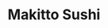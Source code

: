 ---
layout: place
title: "Makitto Sushi"
permalink: /arizona/mesa/makitto-sushi.html
stateAbbr: AZ
stateName: Arizona
cityName: Mesa
place_id: ChIJ33zWFiwIK4cRthFGMgG-eDg
photos:
  - name: >-
      places/ChIJ33zWFiwIK4cRthFGMgG-eDg/photos/AeeoHcJxgYfTURwq1EM2-vQEUXm4wc19rqF_uYwmCihqwWEZGSZMcauWU97VUSSwTVwUo-EeIpe-OoW_OkHLfGpKGc56nHkZJfi3YYclqMe0iBp4Shzc7axl3NCODlQfKxE2qk0eo2RogPDsSot_kHCBTPd9j4i_Ts-cijKyeYpHAGzkzgb1cX0TVGdT5Quqxrd2uZqXuZ4hqq5SuGLXCG690zcKt6TRJlankJfg29TPadNrzGQFZn4lT_Pf-yZHda4i0wkgJE3yWvY9bslylXGZoVhKu_nmeLtTfE2fD20mTK7cp6CVwTJj9bdPTUziRxT2b4ixBykfCaWCkTMFfQIDMFyDPYXYwA8B74OuFOJEbGoc3mtv-MoM17ExNgLb399da1lPtLMAEuD5wKGotoTIatTqfFTQpusJcxIrAop0afB_gw
    widthPx: 3024
    heightPx: 4032
    authorAttributions:
      - displayName: Jamie Carranza
        uri: https://maps.google.com/maps/contrib/115732456738036531709
        photoUri: >-
          https://lh3.googleusercontent.com/a-/ALV-UjWr_0saJH3nXFe-MgPmFPyFqk-apRZEaxA9Wuw4a0_ujm9HQ8lQ=s100-p-k-no-mo
    flagContentUri: >-
      https://www.google.com/local/imagery/report/?cb_client=maps_api_places.places_api&image_key=!1e10!2sCIHM0ogKEICAgICRhNzGCQ&hl=en-US
    googleMapsUri: >-
      https://www.google.com/maps/place//data=!3m4!1e2!3m2!1sCIHM0ogKEICAgICRhNzGCQ!2e10!4m2!3m1!1s0x872b082c16d67cdf:0x3878be01324611b6
  - name: >-
      places/ChIJ33zWFiwIK4cRthFGMgG-eDg/photos/AeeoHcIDK9KkdjHgRC_-Mo0eaBEMlU4h8FPB7eroZtSpyke-dY5407wzRamadNsfF1MRS1kDxKBjrRAXDVYsSVLEcCvemhnCoo2qttw6Trg6O8_1Ysp8hf4UWYKLtnDBzx5wt4yygU6o6hGRMBzDh9azuQNY8Eloj_hw6t1AX4-qVPXy-bT2WfHyJtwWDyqyH_rLJy665Y4djzdbU1gZn22Y_RJNTtfxv4GSPaGoA_-6MmVkh0HbQZbJX436898GTEd-hKrdVXadl2pJwQIADogiynTLVc7uTNf-9ml7_j9Uw-XoSw
    widthPx: 720
    heightPx: 960
    authorAttributions:
      - displayName: Makitto Sushi
        uri: https://maps.google.com/maps/contrib/102082180247520143337
        photoUri: >-
          https://lh3.googleusercontent.com/a-/ALV-UjUff9fA4idcoTPL-XCX0yhlyskwLaiTEJmYVwAa8EIjeLEqdA4=s100-p-k-no-mo
    flagContentUri: >-
      https://www.google.com/local/imagery/report/?cb_client=maps_api_places.places_api&image_key=!1e10!2sAF1QipP59BYeOBcqU3niF_p9KjbRsowg_5HABf1kBCSr&hl=en-US
    googleMapsUri: >-
      https://www.google.com/maps/place//data=!3m4!1e2!3m2!1sAF1QipP59BYeOBcqU3niF_p9KjbRsowg_5HABf1kBCSr!2e10!4m2!3m1!1s0x872b082c16d67cdf:0x3878be01324611b6
  - name: >-
      places/ChIJ33zWFiwIK4cRthFGMgG-eDg/photos/AeeoHcJnfbh9ZCRsTD4XO5dAhNZfvsLGbELsmY6ScNS-IuwaUpXW9duykrMA_MRlWPjoekcDWO_4cYNU80UJaAa-xyHrKk_ssUtVkOB0Ex7p5EsLjzuc2gstozDCgfmNbY5R5GyEbVrdCQQalDfTacHebhOEw47ZFxscqaA-bQlM-exBtYM32VXaG8d8cJjgb0uCCSwGp5GuQB45fwfSm9t5g4tQDbYIHBhndVmoydzTcmYtITGKfnfC3J4iJ-ZtY7FqJqRclCs0vmxyQCc3VPpEjQYy5tqVuRgQwuPqYYnPVGBwW34tBa4TVJ0TsM6vq06TxiSGka2qqDibZe8u7_zvQQnvjxQeibdwxCKtFtWlNtfzIjuNw87W7or4l3yeTxsnrT_X6LeycxUJEMEeabl9L1zgXc6NHUArmAkXdOzuG4pR3Tb7yp46Yn2JOB83-w
    widthPx: 4000
    heightPx: 3000
    authorAttributions:
      - displayName: Mike Gilham
        uri: https://maps.google.com/maps/contrib/100777619368850882260
        photoUri: >-
          https://lh3.googleusercontent.com/a-/ALV-UjX1hshyPB8Yu-JRKbnf2iLzYhLG2YjPO6s1zOuSevr0Z9ostGIc=s100-p-k-no-mo
    flagContentUri: >-
      https://www.google.com/local/imagery/report/?cb_client=maps_api_places.places_api&image_key=!1e10!2sCIABIhADycKzdCflJGfgRDUACf9v&hl=en-US
    googleMapsUri: >-
      https://www.google.com/maps/place//data=!3m4!1e2!3m2!1sCIABIhADycKzdCflJGfgRDUACf9v!2e10!4m2!3m1!1s0x872b082c16d67cdf:0x3878be01324611b6
  - name: >-
      places/ChIJ33zWFiwIK4cRthFGMgG-eDg/photos/AeeoHcItdgMIDN_1cAbRmyPHihp14Ebc3PSj7gkHQ3ZrwTUEdE6iMd2Kv7Wq0G9ypWl_tk5ZgYKqILjpupNqgJ6HnXSgJmt1ub0AJbpbvmfa5XqYwl-p3X0DGsZ-h0NdAJp1cIhqNWDiJgjl4nYiS3AAD0vpu522KzfO4bVdhx6CsnJJ2X7fo_SC8Vgjr-oBBFAFaeNdHrV5jzzkivecrvKwuY1JNljpnU93agVliTJ-lXNSEoUXGUkX4BRzu9TMWj-bowQS3QytACr_KB_RVluj3N3Eij-muJc1rbpUwWQrC5SlQOGuz5gMEIzt03YM2X9_3penUqLrL-k4c4nYfN_Xk72zLCjxPb--nfqK2zaAKrKX0P6x9nHZIHkBBv42LImhl1DNOsxHbqb594ig0eTEvHf6lk-wR7kfvqJzvHziiwY
    widthPx: 4032
    heightPx: 3024
    authorAttributions:
      - displayName: Matthew Wright
        uri: https://maps.google.com/maps/contrib/110472959748646673534
        photoUri: >-
          https://lh3.googleusercontent.com/a-/ALV-UjWtgKTR4yOuAYYwmdz6xJjtP-D8q7tVna0FOL-_9ox7uS5jwJvx=s100-p-k-no-mo
    flagContentUri: >-
      https://www.google.com/local/imagery/report/?cb_client=maps_api_places.places_api&image_key=!1e10!2sCIHM0ogKEICAgICv6pyoJw&hl=en-US
    googleMapsUri: >-
      https://www.google.com/maps/place//data=!3m4!1e2!3m2!1sCIHM0ogKEICAgICv6pyoJw!2e10!4m2!3m1!1s0x872b082c16d67cdf:0x3878be01324611b6
  - name: >-
      places/ChIJ33zWFiwIK4cRthFGMgG-eDg/photos/AeeoHcIe3fTu0CvAPvJCYFnetdIW4ykiCohXHEPQ4HnXh-bgkU54ZglR6u_gLKfg2sYPc5iPDdbmFOKWGqgvgIWNdKymb7lVqxSNeSHIVFI1Wf8vGn23uz-VRrJxayHpD4Vf4pbse7oRoz59_eWWpXVFUmRpyk2qTCmnJMArHncpwg_CEMTlJhsaykWDxHrAK-0YbDrfoIeV2U-XJdTAWZh3sXmAL9VsaUH3xJykuDQ7VUtAKwq5Q7iNF0SBNqpheK8XwZ1NFLGU_58soV1YmMGLfu6spH9-k1Ub0Ly5JZDYJZkgYgiwxvrJYdBrgI5BE80UHprkHq1k2qJzt211OuQ1e2p11gb17gbZ_86Ypy15TWOphAFLhvy4MOa44clPmm5j264WPyYV4-6kGDESHTKk6FSBJ2hqH80xGZV815tGNLKMifYK
    widthPx: 3000
    heightPx: 4000
    authorAttributions:
      - displayName: emma e
        uri: https://maps.google.com/maps/contrib/107959482726611179312
        photoUri: >-
          https://lh3.googleusercontent.com/a/ACg8ocJhXF8YDR6tQ9JxBEB1udOUU0H4cdIhcXxbYNVY5zMQCzoMbw=s100-p-k-no-mo
    flagContentUri: >-
      https://www.google.com/local/imagery/report/?cb_client=maps_api_places.places_api&image_key=!1e10!2sCIHM0ogKEICAgIC3l8fOxwE&hl=en-US
    googleMapsUri: >-
      https://www.google.com/maps/place//data=!3m4!1e2!3m2!1sCIHM0ogKEICAgIC3l8fOxwE!2e10!4m2!3m1!1s0x872b082c16d67cdf:0x3878be01324611b6
  - name: >-
      places/ChIJ33zWFiwIK4cRthFGMgG-eDg/photos/AeeoHcK_6pt2TW4zqfgFomhkfnPvjLtrMtH_uB3BnANyn8lzqLGksPJwoQ-gDUN17HoL6jw-CUETShlhKLVWV1cMdD7i6-bIJGPQGZL5BaA7lYSsCLWwUvxBR0VMrdn7_RjYdMU-MPwYtWFId0jzA9VAWpgl6Qe0U3c8tEKhtAD4BPizbmbeCFokFhmhlnpNpI5iK-uXIO6o-DkIRmVmLb3fGeABYjfZ28g7il2ItyTkbD7Bycd9rRNZC7XPghUhWvP4op2ghY-Nr5B-QsgAd8ZPdyMzCRXYR2lOyA7DMx0UeAETuJYbYQee07JDzclkbhzvZT5Xw-1kaZy3l-71CRR9ONBO6eomNc63zXbPagwkplJeeSd2wjYzy-1nP9hquXs5mJk4NodRpcVmS6RY5DPYmbqiYR1QT0NsEVQK7sBlxyaOVg
    widthPx: 3000
    heightPx: 4000
    authorAttributions:
      - displayName: Joseph Kraus
        uri: https://maps.google.com/maps/contrib/101751598316543342027
        photoUri: >-
          https://lh3.googleusercontent.com/a-/ALV-UjVq0IyCHb0DpHa0aJouSSidSCb9tN-bFqKvnYnYfOyVgVygSk0=s100-p-k-no-mo
    flagContentUri: >-
      https://www.google.com/local/imagery/report/?cb_client=maps_api_places.places_api&image_key=!1e10!2sCIHM0ogKEICAgMCgm87AYA&hl=en-US
    googleMapsUri: >-
      https://www.google.com/maps/place//data=!3m4!1e2!3m2!1sCIHM0ogKEICAgMCgm87AYA!2e10!4m2!3m1!1s0x872b082c16d67cdf:0x3878be01324611b6
  - name: >-
      places/ChIJ33zWFiwIK4cRthFGMgG-eDg/photos/AeeoHcJpQzLzu1sHRr-ZzMaa0AT87M_E8V4QAYRLoAea64TCYYfiKKtsTvg2NclKC4ITqAuK0rPdTz-nJz7ot_V0q8wLlbEGxYi1oJYyl8foib_qL7tnveNxQSV3YRE6ltw1BGNbCUxLtjQ8mSeQtASt9o8G2Kwy6A3p7AmvW2uLmVzM3lQq4qwfbTmC0sBjtrDmfENAAS4WHv3YN6y7EeFBod4hIS1uxdTM0jGflM1or-6L1U_DDH4slGH7ryPiwTxIftRXpmJFpOeIgTCPXYrfYXudo50U3SqCD9zJ8sUg7oaOTSfHWktr_SP48i9xjl85ILu_TjtWfFPi36uWJjutSMT9_43mlWZT1rDGZLIenz1DobX9b9kS-1BdWbhM6q7Xip23dxLimGYL7p8aYsjMkUY2m6CXByosvmFOxvUBTkn9-_cd
    widthPx: 3024
    heightPx: 4032
    authorAttributions:
      - displayName: vanessa ocano
        uri: https://maps.google.com/maps/contrib/116078080550141332442
        photoUri: >-
          https://lh3.googleusercontent.com/a/ACg8ocKBvpUfdtpK-ALBlY0z_FE7D6pN9meQMaE8SjU9rzukjRbSRw=s100-p-k-no-mo
    flagContentUri: >-
      https://www.google.com/local/imagery/report/?cb_client=maps_api_places.places_api&image_key=!1e10!2sCIHM0ogKEICAgICT0JrQ7QE&hl=en-US
    googleMapsUri: >-
      https://www.google.com/maps/place//data=!3m4!1e2!3m2!1sCIHM0ogKEICAgICT0JrQ7QE!2e10!4m2!3m1!1s0x872b082c16d67cdf:0x3878be01324611b6
  - name: >-
      places/ChIJ33zWFiwIK4cRthFGMgG-eDg/photos/AeeoHcLc2xB0AuQjH4jxC1WmCJhmreYXjFJ7HyO3V-FhLTbo4zs_GBfcjH-zI1Ow7WsNm36DZmhJyTiyX4IMCjpxj5xbzNs4H5X5pQLSLGcidE_aRXK3puCYCXDeGvbcEyj0yrb1cO8ECAi2pxu24AQVtDIT1d2xpbjC0ab0ZoZOJvAJp0CJMFjjcXV3YaWVlvz80aSq3Q1g8ELHfTZdlZBYJwpjHQnvfDAJ2iunfOVsAFWXg1R-hcfRlZOk5bUGg68hIeHpusZL5ROmufuEstRyMtxQZn1Cg7wvnJ-5GTQnKFCRjyObxJqTG1FUE1Nkqj8kAB-LcSyjtZhoL-uQtTnq4ZBD_vH3ugwaoXP9Ghwm0Wa7gEC0N9d4I4dmg1na4CpmGWq4U84Wybiw8VyCmWGgDBuE9Vs5GPYoseo3q6fKN2hPtzOF
    widthPx: 4032
    heightPx: 3024
    authorAttributions:
      - displayName: Li Rodríguez
        uri: https://maps.google.com/maps/contrib/115679418891480097390
        photoUri: >-
          https://lh3.googleusercontent.com/a-/ALV-UjVxO5Va4pMxsrEjyEwZkYvFmsf5vIhLgiwF-oe3waO_IO9zqT8=s100-p-k-no-mo
    flagContentUri: >-
      https://www.google.com/local/imagery/report/?cb_client=maps_api_places.places_api&image_key=!1e10!2sCIHM0ogKEICAgIDRuOj3qwE&hl=en-US
    googleMapsUri: >-
      https://www.google.com/maps/place//data=!3m4!1e2!3m2!1sCIHM0ogKEICAgIDRuOj3qwE!2e10!4m2!3m1!1s0x872b082c16d67cdf:0x3878be01324611b6
  - name: >-
      places/ChIJ33zWFiwIK4cRthFGMgG-eDg/photos/AeeoHcInu5OjegMe_vG5YM-vPC1gfJD8DsUQB-TRbwDpN0oaqElZTLcdvfV-ocSt31mlyeoH72pRxK0Pu1DTfqz_Dl02R41V2WTyPV9BK5rQ3726-WQ-LcPP7v63H9FlHN1XNshmsTjMYY0PIJoVNeYJnFMC2a40VQanRaOdpIJzPohJHcKdsCtSHfzXtcykme1aHlDpki784BtdlPIYizD8rsGRvdqWjuTlKGs0koadAtlzbw4H0UORv7SV6ork7cmawJPgf9-kqqeEUndW03CRnyqcPoAxeA0Kb7fUoWJSTaemq3D1FdJu_Dc14koLW4yG-TimZsU0WoSwctTQu20iBf69Xdra859YQvLZpZgV6V0xmQA1KzRoEjHixFLcw8rUKE5M9R6ZYv_U8A9mHTzph6aL-kqilp6nH6poe_kML1Sn_eDk
    widthPx: 3024
    heightPx: 4032
    authorAttributions:
      - displayName: Harmony
        uri: https://maps.google.com/maps/contrib/102146309767612689371
        photoUri: >-
          https://lh3.googleusercontent.com/a/ACg8ocKz8-TsRIUfJonrNakUgPqg6uRaNSIFLfZzJ4r-_Qtl4_sFWw=s100-p-k-no-mo
    flagContentUri: >-
      https://www.google.com/local/imagery/report/?cb_client=maps_api_places.places_api&image_key=!1e10!2sCIHM0ogKEICAgIDF44CSpAE&hl=en-US
    googleMapsUri: >-
      https://www.google.com/maps/place//data=!3m4!1e2!3m2!1sCIHM0ogKEICAgIDF44CSpAE!2e10!4m2!3m1!1s0x872b082c16d67cdf:0x3878be01324611b6
  - name: >-
      places/ChIJ33zWFiwIK4cRthFGMgG-eDg/photos/AeeoHcK8r54WvN_PSRudV9LhgtrYVDh9Hkh0n4Hpx7Z3Qh-Jc36_-281er43qZQX4G4ZoxSt_eSPnqNoWiYnPK8Jw9U-CHLOAhOMhLyEgCiGfyQpu0i9Ximyafj-Yv0Nm4F-9DagWHElB6bDHJuc_gv6uTL_DA4PQQYFbWQxRtvS8eEMMtE-_HnkfmK6QrwgfFo6ul6vEU8z9a7tBIQ31-Druw7m4ofJktWGDH6QRAgJe7Ep5x7ZvrAxMyEEGXq4zfDPLrumNRs_lsLGx5hvykvF4ud3ziu09O78n13rqrLQXcTlMpT_nzMsWM_8T8ehUVng2PfDcc_sh2wOsWmP_7Ye1DiyrtX_ZH_ThC8TvxIrD3PbstSlbzaLjKIUkUvEUSuDCqhkoP2wz3MNmtdME3zk23O0qXGYOf0cHm6tcNpihNpF3w
    widthPx: 4624
    heightPx: 3472
    authorAttributions:
      - displayName: Corey Meier
        uri: https://maps.google.com/maps/contrib/112259572220400975378
        photoUri: >-
          https://lh3.googleusercontent.com/a-/ALV-UjVFyZ5aQ4TE7NWDmyZWH64Le-OMWNPFEsnK4qKGlNs40VTEB1hM=s100-p-k-no-mo
    flagContentUri: >-
      https://www.google.com/local/imagery/report/?cb_client=maps_api_places.places_api&image_key=!1e10!2sCIHM0ogKEICAgICprvW5UQ&hl=en-US
    googleMapsUri: >-
      https://www.google.com/maps/place//data=!3m4!1e2!3m2!1sCIHM0ogKEICAgICprvW5UQ!2e10!4m2!3m1!1s0x872b082c16d67cdf:0x3878be01324611b6
address: '1055 N Dobson Rd #106, Mesa, AZ 85201, USA'
street: '1055 N Dobson Rd #106'
city: Mesa
state: AZ
zip: '85201'
country: USA
neighborhood: Mesa Grande
latitude: '33.435581'
longitude: '-111.863913'
accessibility_options:
  wheelchairAccessibleParking: true
  wheelchairAccessibleEntrance: true
  wheelchairAccessibleRestroom: true
  wheelchairAccessibleSeating: true
business_status: OPERATIONAL
name: Makitto Sushi
google_maps_links:
  directionsUri: >-
    https://www.google.com/maps/dir//''/data=!4m7!4m6!1m1!4e2!1m2!1m1!1s0x872b082c16d67cdf:0x3878be01324611b6!3e0
  placeUri: https://maps.google.com/?cid=4069211175676940726
  writeAReviewUri: >-
    https://www.google.com/maps/place//data=!4m3!3m2!1s0x872b082c16d67cdf:0x3878be01324611b6!12e1
  reviewsUri: >-
    https://www.google.com/maps/place//data=!4m4!3m3!1s0x872b082c16d67cdf:0x3878be01324611b6!9m1!1b1
  photosUri: >-
    https://www.google.com/maps/place//data=!4m3!3m2!1s0x872b082c16d67cdf:0x3878be01324611b6!10e5
primary_type: Japanese Restaurant
opening_hours:
  regular: null
  current: null
secondary_opening_hours:
  regular:
    weekdayDescriptions: null
    type: null
  current:
    weekdayDescriptions: null
    type: null
phone: (480) 508-6761
price_level: PRICE_LEVEL_MODERATE
price_range: $20 &ndash; $30
rating: '4.6'
rating_count: 434
website: https://makittosushiaz.wixsite.com/makitto-sushi
description: null
reviews: null
parking_options: null
payment_options: null
allow_dogs: null
curbside_pickup: null
delivery: null
dine_in: null
good_for_children: null
good_for_groups: null
good_for_sports: null
live_music: null
menu_for_children: null
outdoor_seating: null
reservable: null
restroom: null
serves_beer: null
serves_breakfast: null
serves_brunch: null
serves_cocktails: null
serves_coffee: null
serves_dinner: null
serves_dessert: null
serves_lunch: null
serves_vegetarian_food: null
serves_wine: null
takeout: null

---